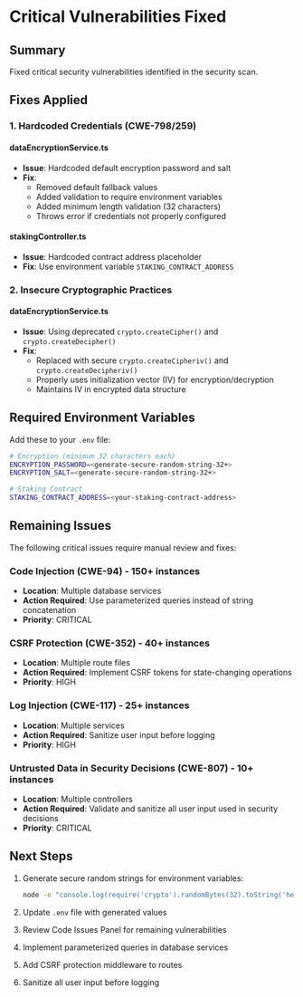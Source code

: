 # Critical Vulnerabilities Fixed

## Summary
Fixed critical security vulnerabilities identified in the security scan.

## Fixes Applied

### 1. Hardcoded Credentials (CWE-798/259)

#### dataEncryptionService.ts
- **Issue**: Hardcoded default encryption password and salt
- **Fix**: 
  - Removed default fallback values
  - Added validation to require environment variables
  - Added minimum length validation (32 characters)
  - Throws error if credentials not properly configured

#### stakingController.ts
- **Issue**: Hardcoded contract address placeholder
- **Fix**: Use environment variable `STAKING_CONTRACT_ADDRESS`

### 2. Insecure Cryptographic Practices

#### dataEncryptionService.ts
- **Issue**: Using deprecated `crypto.createCipher()` and `crypto.createDecipher()`
- **Fix**: 
  - Replaced with secure `crypto.createCipheriv()` and `crypto.createDecipheriv()`
  - Properly uses initialization vector (IV) for encryption/decryption
  - Maintains IV in encrypted data structure

## Required Environment Variables

Add these to your `.env` file:

```bash
# Encryption (minimum 32 characters each)
ENCRYPTION_PASSWORD=<generate-secure-random-string-32+>
ENCRYPTION_SALT=<generate-secure-random-string-32+>

# Staking Contract
STAKING_CONTRACT_ADDRESS=<your-staking-contract-address>
```

## Remaining Issues

The following critical issues require manual review and fixes:

### Code Injection (CWE-94) - 150+ instances
- **Location**: Multiple database services
- **Action Required**: Use parameterized queries instead of string concatenation
- **Priority**: CRITICAL

### CSRF Protection (CWE-352) - 40+ instances  
- **Location**: Multiple route files
- **Action Required**: Implement CSRF tokens for state-changing operations
- **Priority**: HIGH

### Log Injection (CWE-117) - 25+ instances
- **Location**: Multiple services
- **Action Required**: Sanitize user input before logging
- **Priority**: HIGH

### Untrusted Data in Security Decisions (CWE-807) - 10+ instances
- **Location**: Multiple controllers
- **Action Required**: Validate and sanitize all user input used in security decisions
- **Priority**: CRITICAL

## Next Steps

1. Generate secure random strings for environment variables:
   ```bash
   node -e "console.log(require('crypto').randomBytes(32).toString('hex'))"
   ```

2. Update `.env` file with generated values

3. Review Code Issues Panel for remaining vulnerabilities

4. Implement parameterized queries in database services

5. Add CSRF protection middleware to routes

6. Sanitize all user input before logging
